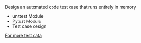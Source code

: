 Design an automated code test case that runs entirely in memory
- unittest Module
- Pytest Module
- Test case design

[For more test data](https://github.com/emilybache/Phone-Numbers-Kata)